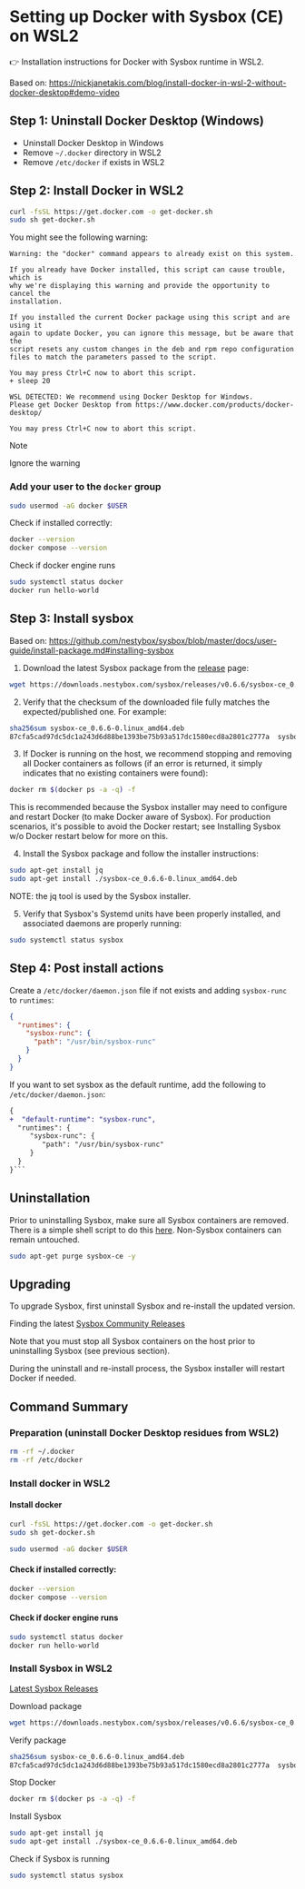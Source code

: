 # Setting up Docker with Sysbox (CE) on WSL2

👉 Installation instructions for Docker with Sysbox runtime in WSL2.

Based on: https://nickjanetakis.com/blog/install-docker-in-wsl-2-without-docker-desktop#demo-video

## Step 1: Uninstall Docker Desktop (Windows)

- Uninstall Docker Desktop in Windows
- Remove `~/.docker` directory in WSL2
- Remove `/etc/docker` if exists in WSL2

## Step 2: Install Docker in WSL2

```sh
curl -fsSL https://get.docker.com -o get-docker.sh
sudo sh get-docker.sh
```

You might see the following warning:

```text
Warning: the "docker" command appears to already exist on this system.

If you already have Docker installed, this script can cause trouble, which is
why we're displaying this warning and provide the opportunity to cancel the
installation.

If you installed the current Docker package using this script and are using it
again to update Docker, you can ignore this message, but be aware that the
script resets any custom changes in the deb and rpm repo configuration
files to match the parameters passed to the script.

You may press Ctrl+C now to abort this script.
+ sleep 20

WSL DETECTED: We recommend using Docker Desktop for Windows.
Please get Docker Desktop from https://www.docker.com/products/docker-desktop/

You may press Ctrl+C now to abort this script.
```

> [!NOTE]
> Ignore the warning

### Add your user to the `docker` group

```sh
sudo usermod -aG docker $USER
```

Check if installed correctly:

```sh
docker --version
docker compose --version
```

Check if docker engine runs

```sh
sudo systemctl status docker
docker run hello-world
```

## Step 3: Install sysbox

Based on: https://github.com/nestybox/sysbox/blob/master/docs/user-guide/install-package.md#installing-sysbox

1. Download the latest Sysbox package from the [release](https://github.com/nestybox/sysbox/releases) page:

```sh
wget https://downloads.nestybox.com/sysbox/releases/v0.6.6/sysbox-ce_0.6.6-0.linux_amd64.deb
```

2. Verify that the checksum of the downloaded file fully matches the expected/published one. For example:

```sh
sha256sum sysbox-ce_0.6.6-0.linux_amd64.deb
87cfa5cad97dc5dc1a243d6d88be1393be75b93a517dc1580ecd8a2801c2777a  sysbox-ce_0.6.6-0.linux_amd64.deb
```

3. If Docker is running on the host, we recommend stopping and removing all Docker containers as follows (if an error is returned, it simply indicates that no existing containers were found):

```sh
docker rm $(docker ps -a -q) -f
```

This is recommended because the Sysbox installer may need to configure and restart Docker (to make Docker aware of Sysbox). For production scenarios, it's possible to avoid the Docker restart; see Installing Sysbox w/o Docker restart below for more on this.

4. Install the Sysbox package and follow the installer instructions:

```sh
sudo apt-get install jq
sudo apt-get install ./sysbox-ce_0.6.6-0.linux_amd64.deb
```

NOTE: the jq tool is used by the Sysbox installer.

5. Verify that Sysbox's Systemd units have been properly installed, and associated daemons are properly running:

```sh
sudo systemctl status sysbox
```

## Step 4: Post install actions

Create a `/etc/docker/daemon.json` file if not exists and adding `sysbox-runc` to `runtimes`:

```json
{
  "runtimes": {
    "sysbox-runc": {
      "path": "/usr/bin/sysbox-runc"
    }
  }
}
```

If you want to set sysbox as the default runtime, add the following to `/etc/docker/daemon.json`:

````diff
{
+  "default-runtime": "sysbox-runc",
  "runtimes": {
     "sysbox-runc": {
        "path": "/usr/bin/sysbox-runc"
     }
  }
}```
````

## Uninstallation

Prior to uninstalling Sysbox, make sure all Sysbox containers are removed. There is a simple shell script to do this [here](https://github.com/nestybox/sysbox/blob/master/scr/rm_all_syscont). Non-Sysbox containers can remain untouched.

```sh
sudo apt-get purge sysbox-ce -y
```

## Upgrading

To upgrade Sysbox, first uninstall Sysbox and re-install the updated version.

Finding the latest [Sysbox Community Releases](https://github.com/nestybox/sysbox/releases/tag/v0.6.6)

Note that you must stop all Sysbox containers on the host prior to uninstalling Sysbox (see previous section).

During the uninstall and re-install process, the Sysbox installer will restart Docker if needed.

## Command Summary

### Preparation (uninstall Docker Desktop residues from WSL2)

```sh
rm -rf ~/.docker
rm -rf /etc/docker
```

### Install docker in WSL2

#### Install docker

```sh
curl -fsSL https://get.docker.com -o get-docker.sh
sudo sh get-docker.sh
```

```sh
sudo usermod -aG docker $USER
```

#### Check if installed correctly:

```sh
docker --version
docker compose --version
```

#### Check if docker engine runs

```sh
sudo systemctl status docker
docker run hello-world
```

### Install Sysbox in WSL2

[Latest Sysbox Releases](https://github.com/nestybox/sysbox/releases)

Download package

```sh
wget https://downloads.nestybox.com/sysbox/releases/v0.6.6/sysbox-ce_0.6.6-0.linux_amd64.deb
```

Verify package

```sh
sha256sum sysbox-ce_0.6.6-0.linux_amd64.deb
87cfa5cad97dc5dc1a243d6d88be1393be75b93a517dc1580ecd8a2801c2777a  sysbox-ce_0.6.6-0.linux_amd64.deb
```

Stop Docker

```sh
docker rm $(docker ps -a -q) -f
```

Install Sysbox

```sh
sudo apt-get install jq
sudo apt-get install ./sysbox-ce_0.6.6-0.linux_amd64.deb
```

Check if Sysbox is running

```sh
sudo systemctl status sysbox
```

